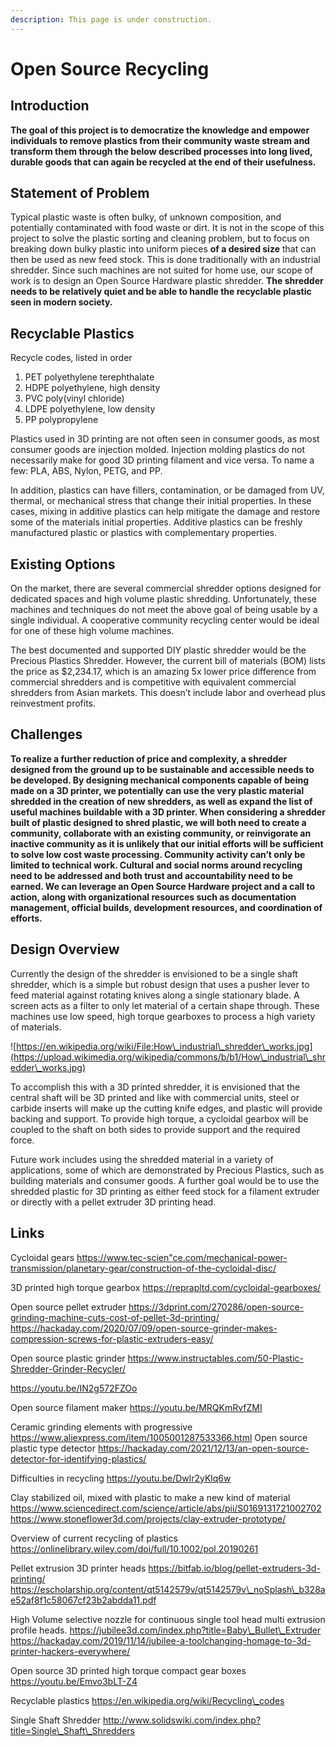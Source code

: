```yaml
---
description: This page is under construction.
---
```


# Open Source Recycling

## Introduction

**The goal of this project is to democratize the knowledge and empower individuals to remove plastics from their community waste stream and transform them through the below described processes into long lived, durable goods that can again be recycled at the end of their usefulness.**

## Statement of Problem

Typical plastic waste is often bulky, of unknown composition, and potentially contaminated with food waste or dirt. It is not in the scope of this project to solve the plastic sorting and cleaning problem, but to focus on breaking down bulky plastic into uniform pieces **of a desired size** that can then be used as new feed stock. This is done traditionally with an industrial shredder. Since such machines are not suited for home use, our scope of work is to design an Open Source Hardware plastic shredder. **The shredder needs to be relatively quiet and be able to handle the recyclable plastic seen in modern society.**

## Recyclable Plastics

Recycle codes, listed in order

1. &#x20;PET polyethylene terephthalate&#x20;
2. &#x20;HDPE polyethylene, high density
3. PVC poly(vinyl chloride)
4. &#x20;LDPE polyethylene, low density
5. PP polypropylene

Plastics used in 3D printing are not often seen in consumer goods, as most consumer goods are injection molded. Injection molding plastics do not necessarily make for good 3D printing filament and vice versa. To name a few: PLA, ABS, Nylon, PETG, and PP.

In addition, plastics can have fillers, contamination, or be damaged from UV, thermal, or mechanical stress that change their initial properties. In these cases, mixing in additive plastics can help mitigate the damage and restore some of the materials initial properties. Additive plastics can be freshly manufactured plastic or plastics with complementary properties.

## Existing Options

On the market, there are several commercial shredder options designed for dedicated spaces and high volume plastic shredding. Unfortunately, these machines and techniques do not meet the above goal of being usable by a single individual. A cooperative community recycling center would be ideal for one of these high volume machines.

The best documented and supported DIY plastic shredder would be the Precious Plastics Shredder. However, the current bill of materials (BOM) lists the price as $2,234.17, which is an amazing 5x lower price difference from commercial shredders and is competitive with equivalent commercial shredders from Asian markets. This doesn’t include labor and overhead plus reinvestment profits.

## Challenges

**To realize a further reduction of price and complexity, a shredder designed from the ground up to be sustainable and accessible needs to be developed. By designing mechanical components capable of being made on a 3D printer, we potentially can use the very plastic material shredded in the creation of new shredders, as well as expand the list of useful machines buildable with a 3D printer. When considering a shredder built of plastic designed to shred plastic, we will both need to create a community, collaborate with an existing community, or reinvigorate an inactive community as it is unlikely that our initial efforts will be sufficient to solve low cost waste processing. Community activity can’t only be limited to technical work. Cultural and social norms around recycling need to be addressed and both trust and accountability need to be earned. We can leverage an Open Source Hardware project and a call to action, along with organizational resources such as documentation management, official builds, development resources, and coordination of efforts.**

## Design Overview

Currently the design of the shredder is envisioned to be a single shaft shredder, which is a simple but robust design that uses a pusher lever to feed material against rotating knives along a single stationary blade. A screen acts as a filter to only let material of a certain shape through. These machines use low speed, high torque gearboxes to process a high variety of materials.

![https://en.wikipedia.org/wiki/File:How\_industrial\_shredder\_works.jpg](https://upload.wikimedia.org/wikipedia/commons/b/b1/How\_industrial\_shredder\_works.jpg)

To accomplish this with a 3D printed shredder, it is envisioned that the central shaft will be 3D printed and like with commercial units, steel or carbide inserts will make up the cutting knife edges, and plastic will provide backing and support. To provide high torque, a cycloidal gearbox will be coupled to the shaft on both sides to provide support and the required force.

Future work includes using the shredded material in a variety of applications, some of which are demonstrated by Precious Plastics, such as building materials and consumer goods. A further goal would be to use the shredded plastic for 3D printing as either feed stock for a filament extruder or directly with a pellet extruder 3D printing head.

## Links

Cycloidal gears https://www.tec-scien"ce.com/mechanical-power-transmission/planetary-gear/construction-of-the-cycloidal-disc/

3D printed high torque gearbox https://reprapltd.com/cycloidal-gearboxes/

Open source pellet extruder https://3dprint.com/270286/open-source-grinding-machine-cuts-cost-of-pellet-3d-printing/ https://hackaday.com/2020/07/09/open-source-grinder-makes-compression-screws-for-plastic-extruders-easy/

Open source plastic grinder https://www.instructables.com/50-Plastic-Shredder-Grinder-Recycler/

https://youtu.be/IN2g572FZOo

Open source filament maker https://youtu.be/MRQKmRvfZMI

Ceramic grinding elements with progressive https://www.aliexpress.com/item/1005001287533366.html Open source plastic type detector https://hackaday.com/2021/12/13/an-open-source-detector-for-identifying-plastics/

Difficulties in recycling https://youtu.be/Dwlr2yKlq6w

Clay stabilized oil, mixed with plastic to make a new kind of material https://www.sciencedirect.com/science/article/abs/pii/S0169131721002702 https://www.stoneflower3d.com/projects/clay-extruder-prototype/

Overview of current recycling of plastics https://onlinelibrary.wiley.com/doi/full/10.1002/pol.20190261

Pellet extrusion 3D printer heads https://bitfab.io/blog/pellet-extruders-3d-printing/ https://escholarship.org/content/qt5142579v/qt5142579v\_noSplash\_b328ae52af8f1c58067cf23b2abdda11.pdf

High Volume selective nozzle for continuous single tool head multi extrusion profile heads. https://jubilee3d.com/index.php?title=Baby\_Bullet\_Extruder https://hackaday.com/2019/11/14/jubilee-a-toolchanging-homage-to-3d-printer-hackers-everywhere/

Open source 3D printed high torque compact gear boxes https://youtu.be/Emvo3bLT-Z4

Recyclable plastics https://en.wikipedia.org/wiki/Recycling\_codes

Single Shaft Shredder http://www.solidswiki.com/index.php?title=Single\_Shaft\_Shredders
